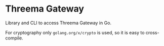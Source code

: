 # Threema Gateway
Library and CLI to access Threema Gateway in Go.

For cryptography only `golang.org/x/crypto` is used, so it is easy to cross-compile.

